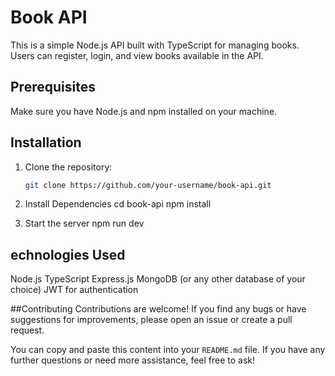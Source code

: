 # Book API

This is a simple Node.js API built with TypeScript for managing books. Users can register, login, and view books available in the API.

## Prerequisites

Make sure you have Node.js and npm installed on your machine.

## Installation

1. Clone the repository:

   ```bash
   git clone https://github.com/your-username/book-api.git
   
2. Install Dependencies
    cd book-api
    npm install

3. Start the server
   npm run dev

## echnologies Used

Node.js
TypeScript
Express.js
MongoDB (or any other database of your choice)
JWT for authentication

##Contributing
Contributions are welcome! If you find any bugs or have suggestions for improvements, please open an issue or create a pull request.


You can copy and paste this content into your `README.md` file. If you have any further questions or need more assistance, feel free to ask!

